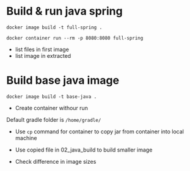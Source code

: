 # Build & run java spring

`docker image build -t full-spring .`

`docker container run --rm -p 8080:8080 full-spring`

- list files in first image
- list image in extracted

# Build base java image

`docker image build -t base-java .`

- Create container withour run

Default gradle folder is `/home/gradle/`

- Use `cp` command for container to copy jar from container into local machine
- Use copied file in 02_java_build to build smaller image

- Check difference in image sizes